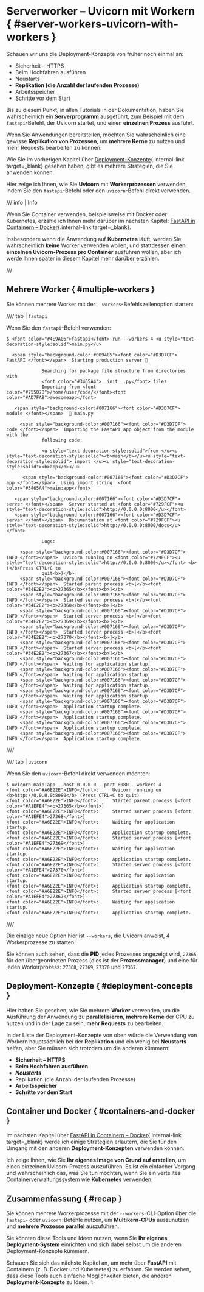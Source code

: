 # Serverworker – Uvicorn mit Workern { #server-workers-uvicorn-with-workers }

Schauen wir uns die Deployment-Konzepte von früher noch einmal an:

* Sicherheit – HTTPS
* Beim Hochfahren ausführen
* Neustarts
* **Replikation (die Anzahl der laufenden Prozesse)**
* Arbeitsspeicher
* Schritte vor dem Start

Bis zu diesem Punkt, in allen Tutorials in der Dokumentation, haben Sie wahrscheinlich ein **Serverprogramm** ausgeführt, zum Beispiel mit dem `fastapi`-Befehl, der Uvicorn startet, und einen **einzelnen Prozess** ausführt.

Wenn Sie Anwendungen bereitstellen, möchten Sie wahrscheinlich eine gewisse **Replikation von Prozessen**, um **mehrere Kerne** zu nutzen und mehr Requests bearbeiten zu können.

Wie Sie im vorherigen Kapitel über [Deployment-Konzepte](concepts.md){.internal-link target=_blank} gesehen haben, gibt es mehrere Strategien, die Sie anwenden können.

Hier zeige ich Ihnen, wie Sie **Uvicorn** mit **Workerprozessen** verwenden, indem Sie den `fastapi`-Befehl oder den `uvicorn`-Befehl direkt verwenden.

/// info | Info

Wenn Sie Container verwenden, beispielsweise mit Docker oder Kubernetes, erzähle ich Ihnen mehr darüber im nächsten Kapitel: [FastAPI in Containern – Docker](docker.md){.internal-link target=_blank}.

Insbesondere wenn die Anwendung auf **Kubernetes** läuft, werden Sie wahrscheinlich **keine** Worker verwenden wollen, und stattdessen **einen einzelnen Uvicorn-Prozess pro Container** ausführen wollen, aber ich werde Ihnen später in diesem Kapitel mehr darüber erzählen.

///

## Mehrere Worker { #multiple-workers }

Sie können mehrere Worker mit der `--workers`-Befehlszeilenoption starten:

//// tab | `fastapi`

Wenn Sie den `fastapi`-Befehl verwenden:

<div class="termy">

```console
$ <font color="#4E9A06">fastapi</font> run --workers 4 <u style="text-decoration-style:solid">main.py</u>

  <span style="background-color:#009485"><font color="#D3D7CF"> FastAPI </font></span>  Starting production server 🚀

             Searching for package file structure from directories with
             <font color="#3465A4">__init__.py</font> files
             Importing from <font color="#75507B">/home/user/code/</font><font color="#AD7FA8">awesomeapp</font>

   <span style="background-color:#007166"><font color="#D3D7CF"> module </font></span>  🐍 main.py

     <span style="background-color:#007166"><font color="#D3D7CF"> code </font></span>  Importing the FastAPI app object from the module with the
             following code:

             <u style="text-decoration-style:solid">from </u><u style="text-decoration-style:solid"><b>main</b></u><u style="text-decoration-style:solid"> import </u><u style="text-decoration-style:solid"><b>app</b></u>

      <span style="background-color:#007166"><font color="#D3D7CF"> app </font></span>  Using import string: <font color="#3465A4">main:app</font>

   <span style="background-color:#007166"><font color="#D3D7CF"> server </font></span>  Server started at <font color="#729FCF"><u style="text-decoration-style:solid">http://0.0.0.0:8000</u></font>
   <span style="background-color:#007166"><font color="#D3D7CF"> server </font></span>  Documentation at <font color="#729FCF"><u style="text-decoration-style:solid">http://0.0.0.0:8000/docs</u></font>

             Logs:

     <span style="background-color:#007166"><font color="#D3D7CF"> INFO </font></span>  Uvicorn running on <font color="#729FCF"><u style="text-decoration-style:solid">http://0.0.0.0:8000</u></font> <b>(</b>Press CTRL+C to
             quit<b>)</b>
     <span style="background-color:#007166"><font color="#D3D7CF"> INFO </font></span>  Started parent process <b>[</b><font color="#34E2E2"><b>27365</b></font><b>]</b>
     <span style="background-color:#007166"><font color="#D3D7CF"> INFO </font></span>  Started server process <b>[</b><font color="#34E2E2"><b>27368</b></font><b>]</b>
     <span style="background-color:#007166"><font color="#D3D7CF"> INFO </font></span>  Started server process <b>[</b><font color="#34E2E2"><b>27369</b></font><b>]</b>
     <span style="background-color:#007166"><font color="#D3D7CF"> INFO </font></span>  Started server process <b>[</b><font color="#34E2E2"><b>27370</b></font><b>]</b>
     <span style="background-color:#007166"><font color="#D3D7CF"> INFO </font></span>  Started server process <b>[</b><font color="#34E2E2"><b>27367</b></font><b>]</b>
     <span style="background-color:#007166"><font color="#D3D7CF"> INFO </font></span>  Waiting for application startup.
     <span style="background-color:#007166"><font color="#D3D7CF"> INFO </font></span>  Waiting for application startup.
     <span style="background-color:#007166"><font color="#D3D7CF"> INFO </font></span>  Waiting for application startup.
     <span style="background-color:#007166"><font color="#D3D7CF"> INFO </font></span>  Waiting for application startup.
     <span style="background-color:#007166"><font color="#D3D7CF"> INFO </font></span>  Application startup complete.
     <span style="background-color:#007166"><font color="#D3D7CF"> INFO </font></span>  Application startup complete.
     <span style="background-color:#007166"><font color="#D3D7CF"> INFO </font></span>  Application startup complete.
     <span style="background-color:#007166"><font color="#D3D7CF"> INFO </font></span>  Application startup complete.
```

</div>

////

//// tab | `uvicorn`

Wenn Sie den `uvicorn`-Befehl direkt verwenden möchten:

<div class="termy">

```console
$ uvicorn main:app --host 0.0.0.0 --port 8080 --workers 4
<font color="#A6E22E">INFO</font>:     Uvicorn running on <b>http://0.0.0.0:8080</b> (Press CTRL+C to quit)
<font color="#A6E22E">INFO</font>:     Started parent process [<font color="#A1EFE4"><b>27365</b></font>]
<font color="#A6E22E">INFO</font>:     Started server process [<font color="#A1EFE4">27368</font>]
<font color="#A6E22E">INFO</font>:     Waiting for application startup.
<font color="#A6E22E">INFO</font>:     Application startup complete.
<font color="#A6E22E">INFO</font>:     Started server process [<font color="#A1EFE4">27369</font>]
<font color="#A6E22E">INFO</font>:     Waiting for application startup.
<font color="#A6E22E">INFO</font>:     Application startup complete.
<font color="#A6E22E">INFO</font>:     Started server process [<font color="#A1EFE4">27370</font>]
<font color="#A6E22E">INFO</font>:     Waiting for application startup.
<font color="#A6E22E">INFO</font>:     Application startup complete.
<font color="#A6E22E">INFO</font>:     Started server process [<font color="#A1EFE4">27367</font>]
<font color="#A6E22E">INFO</font>:     Waiting for application startup.
<font color="#A6E22E">INFO</font>:     Application startup complete.
```

</div>

////

Die einzige neue Option hier ist `--workers`, die Uvicorn anweist, 4 Workerprozesse zu starten.

Sie können auch sehen, dass die **PID** jedes Prozesses angezeigt wird, `27365` für den übergeordneten Prozess (dies ist der **Prozessmanager**) und eine für jeden Workerprozess: `27368`, `27369`, `27370` und `27367`.

## Deployment-Konzepte { #deployment-concepts }

Hier haben Sie gesehen, wie Sie mehrere **Worker** verwenden, um die Ausführung der Anwendung zu **parallelisieren**, **mehrere Kerne** der CPU zu nutzen und in der Lage zu sein, **mehr Requests** zu bearbeiten.

In der Liste der Deployment-Konzepte von oben würde die Verwendung von Workern hauptsächlich bei der **Replikation** und ein wenig bei **Neustarts** helfen, aber Sie müssen sich trotzdem um die anderen kümmern:

* **Sicherheit – HTTPS**
* **Beim Hochfahren ausführen**
* ***Neustarts***
* Replikation (die Anzahl der laufenden Prozesse)
* **Arbeitsspeicher**
* **Schritte vor dem Start**

## Container und Docker { #containers-and-docker }

Im nächsten Kapitel über [FastAPI in Containern – Docker](docker.md){.internal-link target=_blank} werde ich einige Strategien erläutern, die Sie für den Umgang mit den anderen **Deployment-Konzepten** verwenden können.

Ich zeige Ihnen, wie Sie **Ihr eigenes Image von Grund auf erstellen**, um einen einzelnen Uvicorn-Prozess auszuführen. Es ist ein einfacher Vorgang und wahrscheinlich das, was Sie tun möchten, wenn Sie ein verteiltes Containerverwaltungssystem wie **Kubernetes** verwenden.

## Zusammenfassung { #recap }

Sie können mehrere Workerprozesse mit der `--workers`-CLI-Option über die `fastapi`- oder `uvicorn`-Befehle nutzen, um **Multikern-CPUs** auszunutzen und **mehrere Prozesse parallel** auszuführen.

Sie könnten diese Tools und Ideen nutzen, wenn Sie **Ihr eigenes Deployment-System** einrichten und sich dabei selbst um die anderen Deployment-Konzepte kümmern.

Schauen Sie sich das nächste Kapitel an, um mehr über **FastAPI** mit Containern (z. B. Docker und Kubernetes) zu erfahren. Sie werden sehen, dass diese Tools auch einfache Möglichkeiten bieten, die anderen **Deployment-Konzepte** zu lösen. ✨
